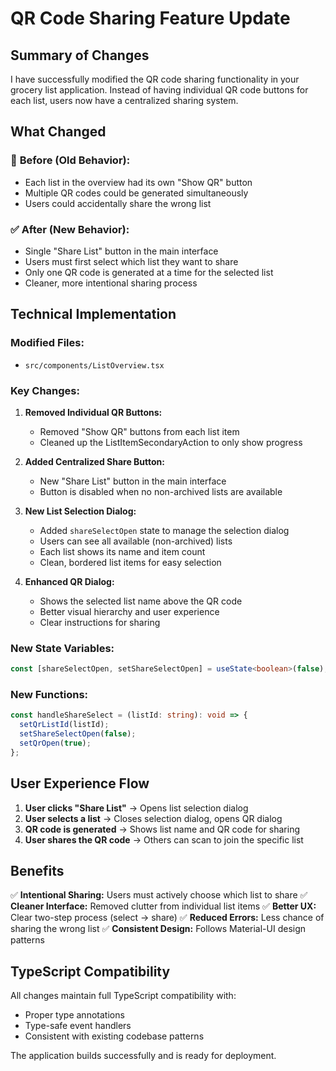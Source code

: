 # QR Code Sharing Feature Update

## Summary of Changes

I have successfully modified the QR code sharing functionality in your grocery list application. Instead of having individual QR code buttons for each list, users now have a centralized sharing system.

## What Changed

### 🔄 **Before (Old Behavior):**
- Each list in the overview had its own "Show QR" button
- Multiple QR codes could be generated simultaneously
- Users could accidentally share the wrong list

### ✅ **After (New Behavior):**
- Single "Share List" button in the main interface
- Users must first select which list they want to share
- Only one QR code is generated at a time for the selected list
- Cleaner, more intentional sharing process

## Technical Implementation

### Modified Files:
- `src/components/ListOverview.tsx`

### Key Changes:

1. **Removed Individual QR Buttons:**
   - Removed "Show QR" buttons from each list item
   - Cleaned up the ListItemSecondaryAction to only show progress

2. **Added Centralized Share Button:**
   - New "Share List" button in the main interface
   - Button is disabled when no non-archived lists are available

3. **New List Selection Dialog:**
   - Added `shareSelectOpen` state to manage the selection dialog
   - Users can see all available (non-archived) lists
   - Each list shows its name and item count
   - Clean, bordered list items for easy selection

4. **Enhanced QR Dialog:**
   - Shows the selected list name above the QR code
   - Better visual hierarchy and user experience
   - Clear instructions for sharing

### New State Variables:
```typescript
const [shareSelectOpen, setShareSelectOpen] = useState<boolean>(false);
```

### New Functions:
```typescript
const handleShareSelect = (listId: string): void => {
  setQrListId(listId);
  setShareSelectOpen(false);
  setQrOpen(true);
};
```

## User Experience Flow

1. **User clicks "Share List"** → Opens list selection dialog
2. **User selects a list** → Closes selection dialog, opens QR dialog
3. **QR code is generated** → Shows list name and QR code for sharing
4. **User shares the QR code** → Others can scan to join the specific list

## Benefits

✅ **Intentional Sharing:** Users must actively choose which list to share
✅ **Cleaner Interface:** Removed clutter from individual list items
✅ **Better UX:** Clear two-step process (select → share)
✅ **Reduced Errors:** Less chance of sharing the wrong list
✅ **Consistent Design:** Follows Material-UI design patterns

## TypeScript Compatibility

All changes maintain full TypeScript compatibility with:
- Proper type annotations
- Type-safe event handlers
- Consistent with existing codebase patterns

The application builds successfully and is ready for deployment.
